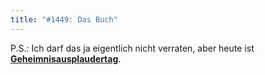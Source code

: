 ```yaml
---
title: "#1449: Das Buch"
---
```


P.S.:
Ich darf das ja eigentlich nicht verraten, aber heute ist <a href="http://www.fonflatter.de/kalender"><strong>Geheimnisausplaudertag</strong></a>.

